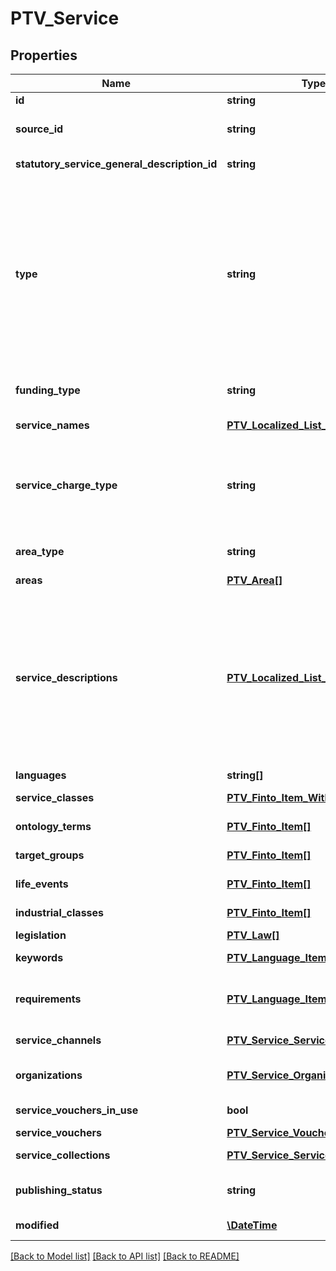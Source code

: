 # PTV_Service

## Properties
Name | Type | Description | Notes
------------ | ------------- | ------------- | -------------
**id** | **string** | PTV service identifier. | [optional] 
**source_id** | **string** | External system identifier for the entity. User needs to be logged in to be able to get/set value. | [optional] 
**statutory_service_general_description_id** | **string** | PTV identifier for linked general description. | [optional] 
**type** | **string** | Service type. Possible values are: Service or PermissionAndObligation. In version 6 (and newer) also ProfessionalQualifications.  NOTE! Current PTV database does not anymore support for types Notice, Registration or Permission - they are automatically mapped into PermissionAndObligation type when possible.  POST and PUT methods accepts old types but GET method only can return Service or PermissionAndObligation types. | [optional] 
**funding_type** | **string** | Service funding type. Possible values are: PubliclyFunded or MarketFunded. | [optional] 
**service_names** | [**PTV_Localized_List_Item[]**](PTV_Localized_List_Item.md) | List of localized service names. (Max.Length: 100). | [optional] 
**service_charge_type** | **string** | Service charge type. Possible values are: Charged or Free.  NOTE! If service charge type has been defined within attached statutory service general description, the charge type for service is ignored. | [optional] 
**area_type** | **string** | Area type (WholeCountry, WholeCountryExceptAlandIslands, AreaType). | [optional] 
**areas** | [**PTV_Area[]**](PTV_Area.md) | List of service areas. | [optional] 
**service_descriptions** | [**PTV_Localized_List_Item[]**](PTV_Localized_List_Item.md) | List of localized service descriptions. (Max.Length: 2500 Description). (Max.Length: 2500 ServiceUserInstruction). (Max.Length: 150 ShortDescription). (Max.Length: 500 ProcessingTimeAdditionalInfo). (Max.Length: 500 DeadLineAdditionalInfo). (Max.Length: 500 ChargeTypeAdditionalInfo). (Max.Length: 500 ValidityTimeAdditionalInfo). | [optional] 
**languages** | **string[]** | List of service languages. | [optional] 
**service_classes** | [**PTV_Finto_Item_With_Description[]**](PTV_Finto_Item_With_Description.md) | List of service classes related to the service. | [optional] 
**ontology_terms** | [**PTV_Finto_Item[]**](PTV_Finto_Item.md) | List of ontology terms related to the service. | [optional] 
**target_groups** | [**PTV_Finto_Item[]**](PTV_Finto_Item.md) | List of target groups related to the service. | [optional] 
**life_events** | [**PTV_Finto_Item[]**](PTV_Finto_Item.md) | List of life events  related to the service. | [optional] 
**industrial_classes** | [**PTV_Finto_Item[]**](PTV_Finto_Item.md) | List of industrial classes related to the service. | [optional] 
**legislation** | [**PTV_Law[]**](PTV_Law.md) | List of laws related to the service. | [optional] 
**keywords** | [**PTV_Language_Item[]**](PTV_Language_Item.md) | List of localized service keywords. (Max.Length: 150). | [optional] 
**requirements** | [**PTV_Language_Item[]**](PTV_Language_Item.md) | Localized service usage requirements (description of requirement). (Max.Length: 2500). | [optional] 
**service_channels** | [**PTV_Service_Service_Channel[]**](PTV_Service_Service_Channel.md) | List of linked service channels including relationship data. | [optional] 
**organizations** | [**PTV_Service_Organization[]**](PTV_Service_Organization.md) | List of organizations, responsible and producer organizations of the service. | [optional] 
**service_vouchers_in_use** | **bool** | Indicates if service vouchers are used in the service. | [optional] 
**service_vouchers** | [**PTV_Service_Voucher[]**](PTV_Service_Voucher.md) | List of service vouchers. | [optional] 
**service_collections** | [**PTV_Service_Service_Collection[]**](PTV_Service_Service_Collection.md) | List of service collections that the service has been linked to | [optional] 
**publishing_status** | **string** | Publishing status. Possible values are: Draft, Published, Deleted or Modified. | 
**modified** | [**\DateTime**](\DateTime.md) | Date when item was modified/created (UTC). | [optional] 

[[Back to Model list]](../README.md#documentation-for-models) [[Back to API list]](../README.md#documentation-for-api-endpoints) [[Back to README]](../README.md)


